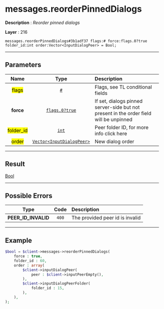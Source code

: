 # messages.reorderPinnedDialogs

**Description** : *Reorder pinned dialogs*

**Layer** : 216

```tl
messages.reorderPinnedDialogs#3b1adf37 flags:# force:flags.0?true folder_id:int order:Vector<InputDialogPeer> = Bool;
```

---

## Parameters

| Name | Type | Description |
| :---: | :---: | :--- |
| <mark>flags</mark> | [`#`](type/#) | Flags, see TL conditional fields |
| **force** | [`flags.0?true`](type/true) | If set, dialogs pinned server-side but not present in the order field will be unpinned |
| <mark>folder_id</mark> | [`int`](type/int) | Peer folder ID, for more info click here |
| <mark>order</mark> | [`Vector<InputDialogPeer>`](type/InputDialogPeer) | New dialog order |

---

## Result

[Bool](type/Bool)

---

## Possible Errors

| Type | Code | Description |
| :---: | :---: | :--- |
| **PEER_ID_INVALID** | `400` | The provided peer id is invalid |

---

## Example

```php
$bool = $client->messages->reorderPinnedDialogs(
	force : true,
	folder_id : 60,
	order : array(
		$client->inputDialogPeer(
			peer : $client->inputPeerEmpty(),
		),
		$client->inputDialogPeerFolder(
			folder_id : 15,
		),
	),
);
```